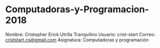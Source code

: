 # Computadoras-y-Programacion-2018
Nombre: Cristopher Erick Utrilla Tranquilino
Usuario: crist-start
Correo: criststart.cs@gmail.com
Asignatura: Computadoras y programación
